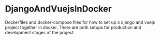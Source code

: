 # DjangoAndVuejsInDocker
Dockerfiles and docker-compose files for how to set up a django and vuejs project together in docker. There are both setups for production and development stages of the project. 
